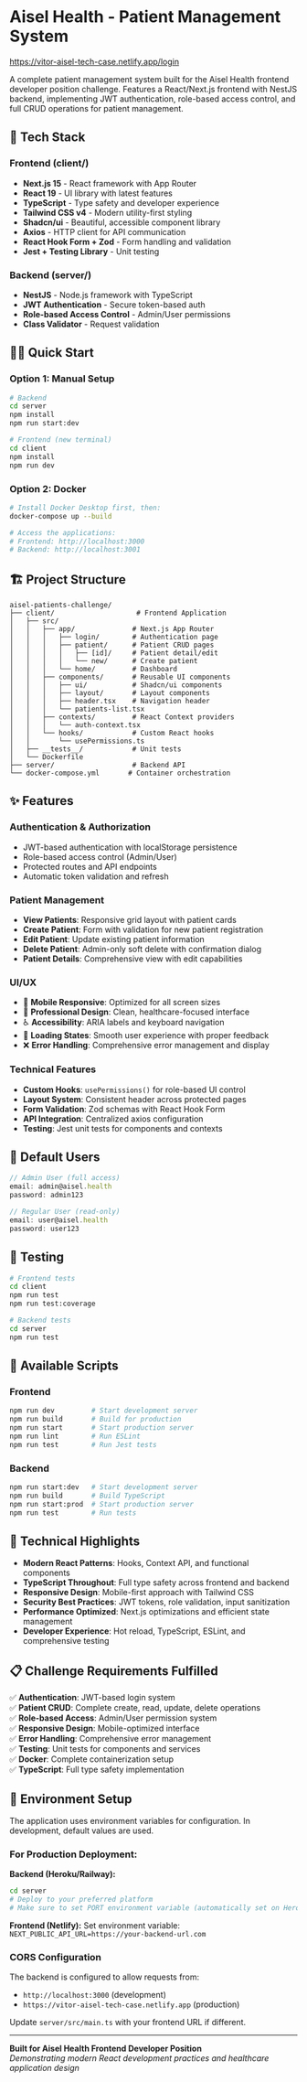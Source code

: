 # Aisel Health - Patient Management System

https://vitor-aisel-tech-case.netlify.app/login

A complete patient management system built for the Aisel Health frontend developer position challenge. Features a React/Next.js frontend with NestJS backend, implementing JWT authentication, role-based access control, and full CRUD operations for patient management.

## 🚀 Tech Stack

### Frontend (client/)
- **Next.js 15** - React framework with App Router
- **React 19** - UI library with latest features
- **TypeScript** - Type safety and developer experience
- **Tailwind CSS v4** - Modern utility-first styling
- **Shadcn/ui** - Beautiful, accessible component library
- **Axios** - HTTP client for API communication
- **React Hook Form + Zod** - Form handling and validation
- **Jest + Testing Library** - Unit testing

### Backend (server/)
- **NestJS** - Node.js framework with TypeScript
- **JWT Authentication** - Secure token-based auth
- **Role-based Access Control** - Admin/User permissions
- **Class Validator** - Request validation

## 🏃‍♂️ Quick Start

### Option 1: Manual Setup
```bash
# Backend
cd server
npm install
npm run start:dev

# Frontend (new terminal)
cd client
npm install
npm run dev
```

### Option 2: Docker
```bash
# Install Docker Desktop first, then:
docker-compose up --build

# Access the applications:
# Frontend: http://localhost:3000
# Backend: http://localhost:3001
```

## 🏗️ Project Structure

```
aisel-patients-challenge/
├── client/                    # Frontend Application
│   ├── src/
│   │   ├── app/              # Next.js App Router
│   │   │   ├── login/        # Authentication page
│   │   │   ├── patient/      # Patient CRUD pages
│   │   │   │   ├── [id]/     # Patient detail/edit
│   │   │   │   └── new/      # Create patient
│   │   │   └── home/         # Dashboard
│   │   ├── components/       # Reusable UI components
│   │   │   ├── ui/           # Shadcn/ui components
│   │   │   ├── layout/       # Layout components
│   │   │   ├── header.tsx    # Navigation header
│   │   │   └── patients-list.tsx
│   │   ├── contexts/         # React Context providers
│   │   │   └── auth-context.tsx
│   │   └── hooks/            # Custom React hooks
│   │       └── usePermissions.ts
│   ├── __tests__/            # Unit tests
│   └── Dockerfile
├── server/                   # Backend API
└── docker-compose.yml       # Container orchestration
```

## ✨ Features

### Authentication & Authorization
- JWT-based authentication with localStorage persistence
- Role-based access control (Admin/User)
- Protected routes and API endpoints
- Automatic token validation and refresh

### Patient Management
- **View Patients**: Responsive grid layout with patient cards
- **Create Patient**: Form with validation for new patient registration
- **Edit Patient**: Update existing patient information
- **Delete Patient**: Admin-only soft delete with confirmation dialog
- **Patient Details**: Comprehensive view with edit capabilities

### UI/UX
- 📱 **Mobile Responsive**: Optimized for all screen sizes
- 🎨 **Professional Design**: Clean, healthcare-focused interface
- ♿ **Accessibility**: ARIA labels and keyboard navigation
- 🔄 **Loading States**: Smooth user experience with proper feedback
- ❌ **Error Handling**: Comprehensive error management and display

### Technical Features
- **Custom Hooks**: `usePermissions()` for role-based UI control
- **Layout System**: Consistent header across protected pages
- **Form Validation**: Zod schemas with React Hook Form
- **API Integration**: Centralized axios configuration
- **Testing**: Jest unit tests for components and contexts

## 🔐 Default Users

```javascript
// Admin User (full access)
email: admin@aisel.health
password: admin123

// Regular User (read-only)
email: user@aisel.health  
password: user123
```

## 🧪 Testing

```bash
# Frontend tests
cd client
npm run test
npm run test:coverage

# Backend tests
cd server
npm run test
```

## 📝 Available Scripts

### Frontend
```bash
npm run dev         # Start development server
npm run build       # Build for production
npm run start       # Start production server
npm run lint        # Run ESLint
npm run test        # Run Jest tests
```

### Backend
```bash
npm run start:dev   # Start development server
npm run build       # Build TypeScript
npm run start:prod  # Start production server
npm run test        # Run tests
```

## 🌟 Technical Highlights

- **Modern React Patterns**: Hooks, Context API, and functional components
- **TypeScript Throughout**: Full type safety across frontend and backend
- **Responsive Design**: Mobile-first approach with Tailwind CSS
- **Security Best Practices**: JWT tokens, role validation, input sanitization
- **Performance Optimized**: Next.js optimizations and efficient state management
- **Developer Experience**: Hot reload, TypeScript, ESLint, and comprehensive testing

## 📋 Challenge Requirements Fulfilled

✅ **Authentication**: JWT-based login system  
✅ **Patient CRUD**: Complete create, read, update, delete operations  
✅ **Role-based Access**: Admin/User permission system  
✅ **Responsive Design**: Mobile-optimized interface  
✅ **Error Handling**: Comprehensive error management  
✅ **Testing**: Unit tests for components and services  
✅ **Docker**: Complete containerization setup  
✅ **TypeScript**: Full type safety implementation  

## 🔧 Environment Setup

The application uses environment variables for configuration. In development, default values are used.

### For Production Deployment:

**Backend (Heroku/Railway):**
```bash
cd server
# Deploy to your preferred platform
# Make sure to set PORT environment variable (automatically set on Heroku)
```

**Frontend (Netlify):**
Set environment variable: `NEXT_PUBLIC_API_URL=https://your-backend-url.com`

### CORS Configuration
The backend is configured to allow requests from:
- `http://localhost:3000` (development)  
- `https://vitor-aisel-tech-case.netlify.app` (production)

Update `server/src/main.ts` with your frontend URL if different.

---

**Built for Aisel Health Frontend Developer Position**  
*Demonstrating modern React development practices and healthcare application design*
